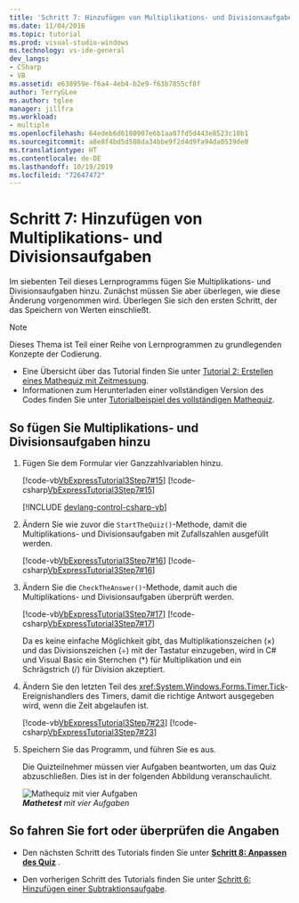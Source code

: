 ```yaml
---
title: 'Schritt 7: Hinzufügen von Multiplikations- und Divisionsaufgaben'
ms.date: 11/04/2016
ms.topic: tutorial
ms.prod: visual-studio-windows
ms.technology: vs-ide-general
dev_langs:
- CSharp
- VB
ms.assetid: e638959e-f6a4-4eb4-b2e9-f63b7855cf8f
author: TerryGLee
ms.author: tglee
manager: jillfra
ms.workload:
- multiple
ms.openlocfilehash: 64edeb6d6180907e6b1aa07fd5d443e8523c10b1
ms.sourcegitcommit: a8e8f4bd5d508da34bbe9f2d4d9fa94da0539de0
ms.translationtype: HT
ms.contentlocale: de-DE
ms.lasthandoff: 10/19/2019
ms.locfileid: "72647472"
---
```

# <a name="step-7-add-multiplication-and-division-problems"></a>Schritt 7: Hinzufügen von Multiplikations- und Divisionsaufgaben

Im siebenten Teil dieses Lernprogramms fügen Sie Multiplikations- und Divisionsaufgaben hinzu. Zunächst müssen Sie aber überlegen, wie diese Änderung vorgenommen wird. Überlegen Sie sich den ersten Schritt, der das Speichern von Werten einschließt.

> [!NOTE]
> Dieses Thema ist Teil einer Reihe von Lernprogrammen zu grundlegenden Konzepte der Codierung.
> - Eine Übersicht über das Tutorial finden Sie unter [Tutorial 2: Erstellen eines Mathequiz mit Zeitmessung](../ide/tutorial-2-create-a-timed-math-quiz.md).
> - Informationen zum Herunterladen einer vollständigen Version des Codes finden Sie unter [Tutorialbeispiel des vollständigen Mathequiz](https://code.msdn.microsoft.com/Complete-Math-Quiz-8581813c).

## <a name="to-add-multiplication-and-division-problems"></a>So fügen Sie Multiplikations- und Divisionsaufgaben hinzu

1. Fügen Sie dem Formular vier Ganzzahlvariablen hinzu.

     [!code-vb[VbExpressTutorial3Step7#15](../ide/codesnippet/VisualBasic/step-7-add-multiplication-and-division-problems_1.vb)]
     [!code-csharp[VbExpressTutorial3Step7#15](../ide/codesnippet/CSharp/step-7-add-multiplication-and-division-problems_1.cs)]

     [!INCLUDE [devlang-control-csharp-vb](./includes/devlang-control-csharp-vb.md)]

2. Ändern Sie wie zuvor die `StartTheQuiz()`-Methode, damit die Multiplikations- und Divisionsaufgaben mit Zufallszahlen ausgefüllt werden.

     [!code-vb[VbExpressTutorial3Step7#16](../ide/codesnippet/VisualBasic/step-7-add-multiplication-and-division-problems_2.vb)]
     [!code-csharp[VbExpressTutorial3Step7#16](../ide/codesnippet/CSharp/step-7-add-multiplication-and-division-problems_2.cs)]

3. Ändern Sie die `CheckTheAnswer()`-Methode, damit auch die Multiplikations- und Divisionsaufgaben überprüft werden.

     [!code-vb[VbExpressTutorial3Step7#17](../ide/codesnippet/VisualBasic/step-7-add-multiplication-and-division-problems_3.vb)]
     [!code-csharp[VbExpressTutorial3Step7#17](../ide/codesnippet/CSharp/step-7-add-multiplication-and-division-problems_3.cs)]

     Da es keine einfache Möglichkeit gibt, das Multiplikationszeichen (×) und das Divisionszeichen (÷) mit der Tastatur einzugeben, wird in C# und Visual Basic ein Sternchen (*) für Multiplikation und ein Schrägstrich (/) für Division akzeptiert.

4. Ändern Sie den letzten Teil des <xref:System.Windows.Forms.Timer.Tick>-Ereignishandlers des Timers, damit die richtige Antwort ausgegeben wird, wenn die Zeit abgelaufen ist.

     [!code-vb[VbExpressTutorial3Step7#23](../ide/codesnippet/VisualBasic/step-7-add-multiplication-and-division-problems_4.vb)]
     [!code-csharp[VbExpressTutorial3Step7#23](../ide/codesnippet/CSharp/step-7-add-multiplication-and-division-problems_4.cs)]

5. Speichern Sie das Programm, und führen Sie es aus.

     Die Quizteilnehmer müssen vier Aufgaben beantworten, um das Quiz abzuschließen. Dies ist in der folgenden Abbildung veranschaulicht.

     ![Mathequiz mit vier Aufgaben](../ide/media/express_finishedquiz.png)<br/>
***Mathetest*** *mit vier Aufgaben*

## <a name="to-continue-or-review"></a>So fahren Sie fort oder überprüfen die Angaben

- Den nächsten Schritt des Tutorials finden Sie unter **[Schritt 8: Anpassen des Quiz](../ide/step-8-customize-the-quiz.md)** .

- Den vorherigen Schritt des Tutorials finden Sie unter [Schritt 6: Hinzufügen einer Subtraktionsaufgabe](../ide/step-6-add-a-subtraction-problem.md).
